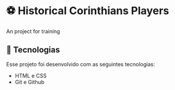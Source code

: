 # ⚽ Historical Corinthians Players

<p> An project for training </p>

## 🚀 Tecnologias

Esse projeto foi desenvolvido com as seguintes tecnologias:

- HTML e CSS
- Git e Github
